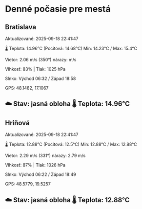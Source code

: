 ﻿# Denné počasie pre mestá

## Bratislava
Aktualizované: 2025-09-18 22:41:47

🌡️ Teplota: 14.96°C 
(Pocitová: 14.68°C)
Min: 14.23°C / Max: 15.4°C

Vietor: 2.06 m/s    (350°) 
nárazy:  m/s

Vlhkosť: 83% | Tlak: 1025 hPa

Slnko: Východ 06:32 / Západ 18:58

GPS: 48.1482, 17.1067

☁️ Stav: jasná obloha        🌡️ Teplota: 14.96°C
---

## Hriňová
Aktualizované: 2025-09-18 22:41:47

🌡️ Teplota: 12.88°C 
(Pocitová: 12.5°C)
Min: 12.88°C / Max: 12.88°C

Vietor: 2.29 m/s (331°)
nárazy: 2.79 m/s

Vlhkosť: 87% | Tlak: 1026 hPa

Slnko: Východ 06:22 / Západ 18:49

GPS: 48.5779, 19.5257

☁️ Stav: jasná obloha        🌡️ Teplota: 12.88°C
---
